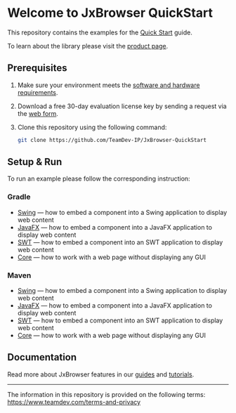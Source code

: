 # Welcome to JxBrowser QuickStart

This repository contains the examples for the [Quick Start](https://jxbrowser-support.teamdev.com/docs/quickstart/) guide.

To learn about the library please visit the [product page](https://www.teamdev.com/jxbrowser).

## Prerequisites

1. Make sure your environment meets the
[software and hardware requirements](/docs/guides/introduction/requirements.html).

2. Download a free 30-day evaluation license key by sending a request via the [web form](https://www.teamdev.com/jxbrowser#evaluate).

3. Clone this repository using the following command:
    ```bash
    git clone https://github.com/TeamDev-IP/JxBrowser-QuickStart
    ```

## Setup & Run

To run an example please follow the corresponding instruction:

### Gradle

- [Swing](Gradle/Swing) — how to embed a component into a Swing application to display web content 
- [JavaFX](Gradle/JavaFX) — how to embed a component into a JavaFX application to display web content
- [SWT](Gradle/SWT) — how to embed a component into an SWT application to display web content
- [Core](Gradle/Core) — how to work with a web page without displaying any GUI

### Maven

- [Swing](Maven/Swing) — how to embed a component into a Swing application to display web content
- [JavaFX](Maven/JavaFX) — how to embed a component into a JavaFX application to display web content
- [SWT](Maven/SWT) — how to embed a component into an SWT application to display web content
- [Core](Maven/Core) — how to work with a web page without displaying any GUI

## Documentation

Read more about JxBrowser features in our [guides](https://jxbrowser-support.teamdev.com/docs/guides) and [tutorials](https://jxbrowser-support.teamdev.com/docs/tutorials).

---

The information in this repository is provided on the following terms: https://www.teamdev.com/terms-and-privacy
